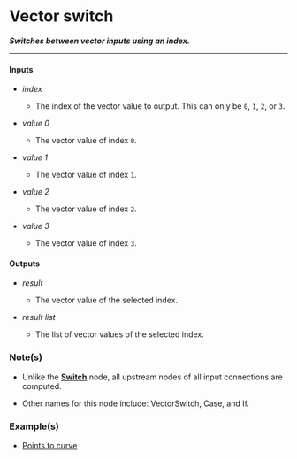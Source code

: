 # Vector switch

**_Switches between vector inputs using an index._**

---


#### Inputs

* _index_

  * The index of the vector value to output. This can only be `0`, `1`, `2`, or `3`.

* _value 0_

  * The vector value of index `0`.

* _value 1_

  * The vector value of index `1`.

* _value 2_

  * The vector value of index `2`.

* _value 3_

  * The vector value of index `3`.


#### Outputs

* _result_

  * The vector value of the selected index.

* _result list_

  * The list of vector values of the selected index.


### Note(s)

* Unlike the [**Switch**](/nodes/Switch/documentation.md) node, all upstream nodes of all input connections are computed.

* Other names for this node include: VectorSwitch, Case, and If.


### Example(s)

* <a href="https://creator.trimble.com/graph?assetURI=whp:f36aaf63-e8f5-467e-a373-8070ad7b9cde&version=latest" target="_blank">Points to curve</a>
